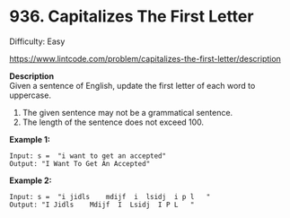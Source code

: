# 936. Capitalizes The First Letter

Difficulty: Easy

https://www.lintcode.com/problem/capitalizes-the-first-letter/description

**Description**  
Given a sentence of English, update the first letter of each word to uppercase.

1. The given sentence may not be a grammatical sentence.
2. The length of the sentence does not exceed 100.

**Example 1:**
```
Input: s =  "i want to get an accepted"
Output: "I Want To Get An Accepted"
```

**Example 2:**
```
Input: s =  "i jidls    mdijf  i  lsidj  i p l   "
Output: "I Jidls    Mdijf  I  Lsidj  I P L   "
```
